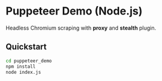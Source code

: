 # Puppeteer Demo (Node.js)

Headless Chromium scraping with **proxy** and **stealth** plugin.

## Quickstart
```bash
cd puppeteer_demo
npm install
node index.js
```
